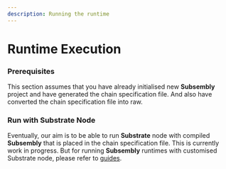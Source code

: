 ```yaml
---
description: Running the runtime
---
```


# Runtime Execution

### Prerequisites

This section assumes that you have already initialised new **Subsembly** project and have generated the chain specification file. And also have converted the chain specification file into raw.

### Run with Substrate Node

Eventually, our aim is to be able to run **Substrate** node with compiled **Subsembly** that is placed in the chain specification file. This is currently work in progress. But for running **Subsembly** runtimes with customised Substrate node, please refer to [guides](../guides/create-your-first-subsembly-runtime/).

